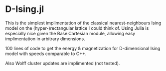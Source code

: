 # D-Ising.jl

This is the simplest implimentation of the classical nearest-neighbours Ising model on the (hyper-)rectangular lattice I could think of. Using Julia  is especially nice given the Base.Cartesian module, allowing easy implimentation in arbitrary dimensions. 

100 lines of code to get the energy & magnetization for D-dimensional Ising model with speeds comparable to C++. 

Also Wolff cluster updates are implimented (not tested).
